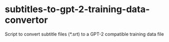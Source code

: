 # subtitles-to-gpt-2-training-data-convertor
Script to convert subtitle files (*.srt) to a GPT-2 compatible training data file
